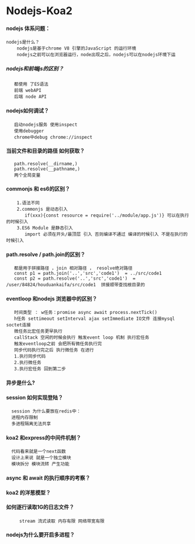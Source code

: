 # Nodejs-Koa2
#### nodejs 体系问题：
    nodejs是什么？
        nodejs是基于chrome V8 引擎的JavaScript 的运行环境
        nodejs之前可以在浏览器运行，node出现之后，nodejs可以在nodejs环境下运
  ##### nodejs和前端js的区别？
       都使用 了ES语法
       前端 webAPI
       后端 node API

   #### nodejs如何调试？
       启动nodejs服务 使用inspect
       使用debugger
       chrome中debug chrome://inspect

   #### 当前文件和目录的路径 如何获取？
       path.resolve(__dirname,)
       path.resolve(__pathname,)
       两个全局变量

  #### commonjs 和 es6的区别？
        1.语法不同
        2.commonjs 是动态引入
           if(xxx){const resource = require('../module/app.js')} 可以在执行的时候引入
        3.ES6 Module 是静态引入
           import 必须在开头/最顶层 引入 否则编译不通过 编译的时候引入 不是在执行的时候引入 

  #### path.resolve / path.join的区别？
       都是用于拼接路径 ，join 相对路径 ， resolve绝对路径
       const p1 = path.join('..','src','code1')  = ../src/code1
       const p2 = path.resolve('..','src','code1')  = /user/84824/houduankaifa/src/code1  拼接顺带查找根目录的
#### eventloop  和nodejs 浏览器中的区别？
       时间类型 ： w任务：promise async await process.nextTick()
       h任务 settimeout setInterval ajax setImmediate IO文件 连接mysql soctet连接
       微任务比宏任务更早执行
       callStack 空闲的时候会执行 触发event loop 机制 执行宏任务
       触发eventloop之前 会把所有微任务执行完
       同步代码执行完之后 执行微任务 在进行
       1.执行同步代码
       2.执行微任务
       3.执行宏任务 回到第二步

  #### 异步是什么?

  #### session 如何实现登陆？
      session 为什么要放在redis中：
      进程内存限制
      多进程隔离无法共享

   #### koa2 和express的中间件机制？ 
      代码看来就是一个next函数
      设计上来说 就是一个独立模块
      模块拆分 模块流转 产生功能


   #### async 和 await 的执行顺序的考察？

   #### koa2 的洋葱模型？

   #### 如何逐行读取1G的日志文件？
         stream 流式读取 内存有限 网络带宽有限
   #### nodejs为什么要开启多进程？




